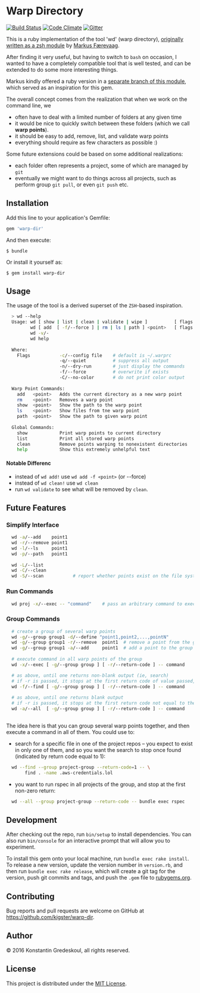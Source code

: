 # Warp Directory

[![Build Status](https://travis-ci.org/kigster/warp-dir.svg?branch=master)](https://travis-ci.org/kigster/warp-dir)
[![Code Climate](https://codeclimate.com/github/kigster/warp-dir/badges/gpa.svg)](https://codeclimate.com/github/kigster/warp-dir)
[![Gitter](https://img.shields.io/gitter/room/gitterHQ/gitter.svg)](https://gitter.im/kigster/warp-dir)

This is a ruby implementation of the tool 'wd' (warp directory), 
[originally written as a zsh module](https://github.com/mfaerevaag/wd) 
by [Markus Færevaag](https://github.com/mfaerevaag).

After finding it very useful, but having to switch to `bash` on occasion, I wanted to have a completely
compatible tool that is well tested, and can be extended to do some more interesting things.

Markus kindly offered a ruby version in a [separate branch of this module](https://github.com/mfaerevaag/wd/tree/ruby),
which served as an inspiration for this gem.

The overall concept comes from the realization that when we work on the command line, we 

 * often have to deal with a limited number of folders at any given time
 * it would be nice to quickly switch between these folders (which we call __warp points__).
 * it should be easy to add, remove, list, and validate warp points
 * everything should require as few characters as possible :) 

Some future extensions could be based on some additional realizations:

 * each folder often represents a project, some of which are managed by `git`
 * eventually we might want to do things across all projects, such as perform group `git pull`, 
   or even `git push` etc.
 
## Installation

Add this line to your application's Gemfile:

```ruby
gem 'warp-dir'
```

And then execute:

    $ bundle

Or install it yourself as:

    $ gem install warp-dir

## Usage

The usage of the tool is a derived superset of the `ZSH`-based inspiration.

```bash
  > wd --help 
  Usage: wd [ show | list | clean | validate | wipe ]          [ flags ] 
         wd [ add  [ -f/--force ] | rm | ls | path ] <point>   [ flags ]
         wd -v/-
         wd help
         
  Where:
    Flags           -c/--config file    # default is ~/.warprc
                    -q/--quiet          # suppress all output
                    -n/--dry-run        # just display the commands
                    -f/--force          # overwrite if exists
                    -C/--no-color       # do not print color output
                    
  Warp Point Commands:
    add   <point>   Adds the current directory as a new warp point
    rm    <point>   Removes a warp point
    show  <point>   Show the path to the warp point
    ls    <point>   Show files from tne warp point
    path  <point>   Show the path to given warp point
  
  Global Commands:
    show            Print warp points to current directory
    list            Print all stored warp points
    clean           Remove points warping to nonexistent directories
    help            Show this extremely unhelpful text

```

#### Notable Differenc

 * instead of `wd add!` use `wd add -f <point>` (or --force)
 * instead of `wd clean!` use `wd clean`
 * run `wd validate` to see what will be removed by `clean`.

## Future Features

### Simplify Interface

```bash
  wd -a/--add    point1
  wd -r/--remove point1
  wd -l/--ls     point1
  wd -p/--path   point1
  
  wd -L/--list
  wd -C/--clean
  wd -S/--scan           # report whether points exist on the file system
```  

### Run Commands

```bash
  wd proj -x/--exec -- "command"    # pass an arbitrary command to execute, and return back to CWD  
```

### Group Commands

```bash
  # create a group of several warp points
  wd -g/--group group1 -d/--define "point1,point2,...,pointN"
  wd -g/--group group1 -r/--remove  point1  # remove a point from the group
  wd -g/--group group1 -a/--add     point1  # add a point to the group
  
  # execute command in all warp points of the group
  wd -x/--exec [ -g/--group group ] [ -r/--return-code ] -- command     

  # as above, until one returns non-blank output (ie, search)
  # if -r is passed, it stops at the first return code of value passed, or 0
  wd -f/--find [ -g/--group group ] [ -r/--return-code ] -- command     
  
  # as above, until one returns blank output
  # if -r is passed, it stops at the first return code not equal to the value passed, or 0
  wd -a/--all  [ -g/--group group ] [ -r/--return-code ] -- command        
  
```

The idea here is that you can group several warp points together, and then
execute a command in all of them. You could use to:

 * search for a specific file in one of the project repos – you expect to exist in 
   only one of them, and so you want the search to stop once found (indicated
   by return code equal to 1):
 
```bash
  wd --find --group project-group --return-code=1 -- \
       find . -name .aws-credentials.lol
```

 * you want to run rspec in all projects of the group, and stop at the 
   first non-zero return: 

```bash
  wd --all --group project-group --return-code -- bundle exec rspec
```
  
## Development

After checking out the repo, run `bin/setup` to install dependencies. 
You can also run `bin/console` for an interactive prompt that will 
allow you to experiment.

To install this gem onto your local machine, run `bundle exec rake install`. 
To release a new version, update the version number in `version.rb`, and 
then run `bundle exec rake release`, which will create a git tag for the 
version, push git commits and tags, and push the `.gem` file 
to [rubygems.org](https://rubygems.org).

## Contributing

Bug reports and pull requests are welcome on GitHub at https://github.com/kigster/warp-dir.

## Author

<p>&copy; 2016 Konstantin Gredeskoul, all rights reserved.</p>

## License

This project is distributed under the [MIT License](https://raw.githubusercontent.com/kigster/warp-dir/master/LICENSE).
